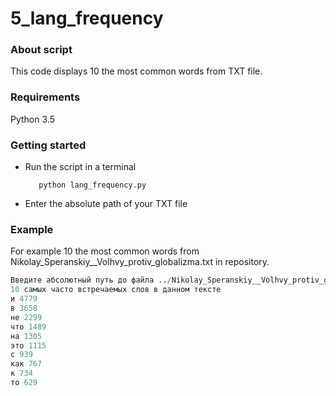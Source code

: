 # 5_lang_frequency
### About script
This code displays 10 the most common words from TXT file. 
### Requirements
Python 3.5
### Getting started
* Run the script in a terminal

         python lang_frequency.py

* Enter the absolute path of your TXT file

### Example
For example 10 the most common words from Nikolay_Speranskiy__Volhvy_protiv_globalizma.txt in repository.
```python
Введите абсолютный путь до файла ../Nikolay_Speranskiy__Volhvy_protiv_globalizma.txt 
10 самых часто встречаемых слов в данном тексте
и 4779
в 3658
не 2299
что 1489
на 1305
это 1115
с 939
как 767
к 734
то 629
```



